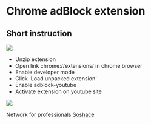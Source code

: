 <h1>Chrome adBlock extension</h1>

<h2>Short instruction</h2>

<div>
    <img src="http://dl2.joxi.net/drive/0005/2943/342911/150714/d645c08974.jpg"/>
</div>
<ul>
    <li>Unzip extension</li>
    <li>Open link chrome://extensions/ in chrome browser</li>
    <li>Enable developer mode</li>
    <li>Click 'Load unpacked extension'</li>
    <li>Enable adblock-youtube</li>
    <li>Activate extension on youtube site </li>
</ul>

<div>
    <img src="http://dl1.joxi.net/drive/0005/2943/342911/150714/9ec6d70f79.jpg"/>
</div>

Network for professionals [Soshace](https://soshace.com)

